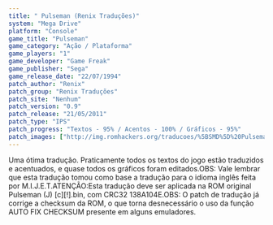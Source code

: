 ```yaml
---
title: " Pulseman (Renix Traduções)"
system: "Mega Drive"
platform: "Console"
game_title: "Pulseman"
game_category: "Ação / Plataforma"
game_players: "1"
game_developer: "Game Freak"
game_publisher: "Sega"
game_release_date: "22/07/1994"
patch_author: "Renix"
patch_group: "Renix Traduções"
patch_site: "Nenhum"
patch_version: "0.9"
patch_release: "21/05/2011"
patch_type: "IPS"
patch_progress: "Textos - 95% / Acentos - 100% / Gráficos - 95%"
patch_images: ["http://img.romhackers.org/traducoes/%5BSMD%5D%20Pulseman%20-%20Renix%20Tradu%C3%A7%C3%B5es%20-%201.png","http://img.romhackers.org/traducoes/%5BSMD%5D%20Pulseman%20-%20Renix%20Tradu%C3%A7%C3%B5es%20-%202.png","http://img.romhackers.org/traducoes/%5BSMD%5D%20Pulseman%20-%20Renix%20Tradu%C3%A7%C3%B5es%20-%203.png"]
---
```

Uma ótima tradução. Praticamente todos os textos do jogo estão traduzidos e acentuados, e quase todos os gráficos foram editados.OBS: Vale lembrar que esta tradução tomou como base a tradução para o idioma inglês feita por M.I.J.E.T.ATENÇÃO:Esta tradução deve ser aplicada na ROM original Pulseman (J) [c][!].bin, com CRC32 138A104E.OBS: O patch de tradução já corrige a checksum da ROM, o que torna desnecessário o uso da função AUTO FIX CHECKSUM presente em alguns emuladores.